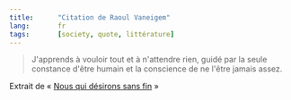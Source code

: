 ```yaml
---
title:      "Citation de Raoul Vaneigem"
lang:       fr
tags:       [society, quote, littérature]
---
```



> J'apprends à vouloir tout et à n'attendre rien, guidé par la seule constance d'être humain et la conscience de ne l'être jamais assez.


Extrait de « [Nous qui désirons sans fin](http://www.amazon.fr/exec/obidos/ASIN/2070403378/phpheaven-21) »
